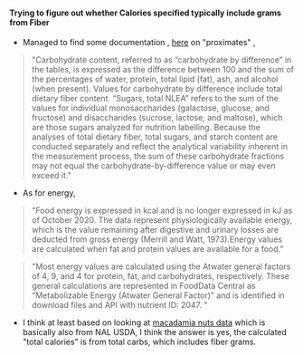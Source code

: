 
#### Trying to figure out whether Calories specified typically include grams from Fiber

* Managed to find some documentation , [here](https://fdc.nal.usda.gov/docs/Foundation_Foods_Documentation_Oct2020.pdf) on "proximates" ,

> "Carbohydrate content, referred to as “carbohydrate by difference” in the tables, is expressed as the difference between 100 and the sum of the percentages of water, protein, total lipid (fat), ash, and alcohol (when present). Values for carbohydrate by difference include total dietary fiber content. “Sugars, total NLEA” refers to the sum of the values for individual monosaccharides (galactose, glucose, and fructose) and disaccharides (sucrose, lactose, and maltose), which are those sugars analyzed for nutrition labelling. Because the analyses of total dietary fiber, total sugars, and starch content are conducted separately and reflect the analytical variability inherent in the measurement process, the sum of these carbohydrate fractions may not equal the carbohydrate-by-difference value or may even exceed it."

* As for energy,

> "Food energy is expressed in kcal and is no longer expressed in kJ as of October 2020. The data represent physiologically available energy, which is the value remaining after digestive and urinary losses are deducted from gross energy (Merrill and Watt, 1973).Energy values are calculated when fat and protein values are available for a food."

> "Most energy values are calculated using the Atwater general factors of 4, 9, and 4 for protein, fat, and carbohydrates, respectively. These general calculations are represented in FoodData Central as “Metabolizable Energy (Atwater General Factor)” and is identified in download files and API with nutrient ID: 2047. "

* I think at least based on looking at [macadamia nuts data](https://nutritiondata.self.com/facts/nut-and-seed-products/3123/2) which is basically also from NAL USDA, I think the answer is yes, the calculated "total calories" is from total carbs, which includes fiber grams.
